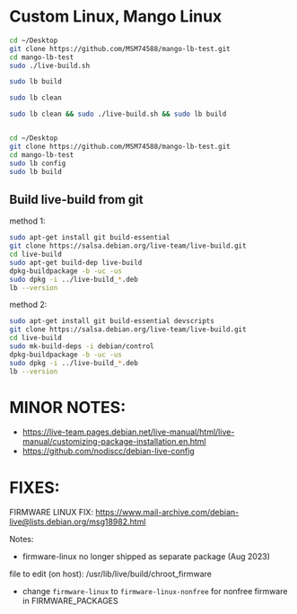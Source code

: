 # Custom Linux, Mango Linux

```bash
cd ~/Desktop
git clone https://github.com/MSM74588/mango-lb-test.git
cd mango-lb-test
sudo ./live-build.sh

sudo lb build

sudo lb clean

sudo lb clean && sudo ./live-build.sh && sudo lb build


cd ~/Desktop
git clone https://github.com/MSM74588/mango-lb-test.git
cd mango-lb-test
sudo lb config
sudo lb build
```

## Build live-build from git

method 1:

```bash
sudo apt-get install git build-essential
git clone https://salsa.debian.org/live-team/live-build.git
cd live-build
sudo apt-get build-dep live-build
dpkg-buildpackage -b -uc -us
sudo dpkg -i ../live-build_*.deb
lb --version
```

method 2:

```bash
sudo apt-get install git build-essential devscripts
git clone https://salsa.debian.org/live-team/live-build.git
cd live-build
sudo mk-build-deps -i debian/control
dpkg-buildpackage -b -uc -us
sudo dpkg -i ../live-build_*.deb
lb --version
```

# MINOR NOTES:
- https://live-team.pages.debian.net/live-manual/html/live-manual/customizing-package-installation.en.html
- https://github.com/nodiscc/debian-live-config

# FIXES:

FIRMWARE LINUX FIX: https://www.mail-archive.com/debian-live@lists.debian.org/msg18982.html

Notes:
- firmware-linux no longer shipped as separate package (Aug 2023)


file to edit (on host): /usr/lib/live/build/chroot_firmware
- change `firmware-linux` to `firmware-linux-nonfree` for nonfree firmware in FIRMWARE_PACKAGES
